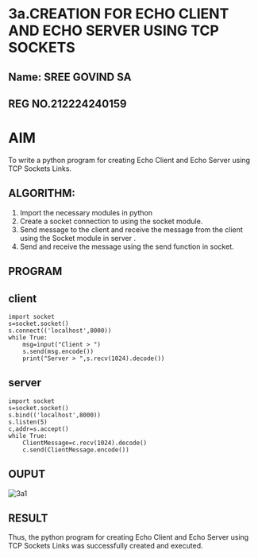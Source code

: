 # 3a.CREATION FOR ECHO CLIENT AND ECHO SERVER USING TCP SOCKETS
## Name: SREE GOVIND SA
## REG NO.212224240159
# AIM
To write a python program for creating Echo Client and Echo Server using TCP
Sockets Links.
## ALGORITHM:
1. Import the necessary modules in python
2. Create a socket connection to using the socket module.
3. Send message to the client and receive the message from the client using the Socket module in
 server .
4. Send and receive the message using the send function in socket.
## PROGRAM
## client
```
import socket
s=socket.socket()
s.connect(('localhost',8000))
while True:
    msg=input("Client > ")
    s.send(msg.encode())
    print("Server > ",s.recv(1024).decode())
````
## server
```
import socket
s=socket.socket()
s.bind(('localhost',8000))
s.listen(5)
c,addr=s.accept()
while True:
    ClientMessage=c.recv(1024).decode()
    c.send(ClientMessage.encode())
```
## OUPUT
![3a1](https://github.com/user-attachments/assets/c2ccd2a9-c516-408f-a95f-df8b3e3f4fef)

## RESULT
Thus, the python program for creating Echo Client and Echo Server using TCP Sockets Links 
was successfully created and executed.
